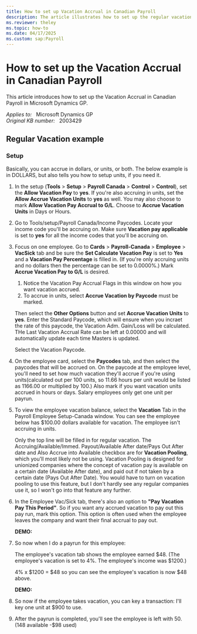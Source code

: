 ```yaml
---
title: How to set up Vacation Accrual in Canadian Payroll
description: The article illustrates how to set up the regular vacation accrual based on dollars or units in CPR.
ms.reviewer: theley
ms.topic: how-to
ms.date: 04/17/2025
ms.custom: sap:Payroll
---
```

# How to set up the Vacation Accrual in Canadian Payroll

This article introduces how to set up the Vacation Accrual in Canadian Payroll in Microsoft Dynamics GP.

_Applies to:_ &nbsp; Microsoft Dynamics GP  
_Original KB number:_ &nbsp; 2003429

## Regular Vacation example

### Setup

Basically, you can accrue in dollars, or units, or both. The below example is in DOLLARS, but also tells you how to setup units, if you need it.

1. In the setup (**Tools** > **Setup** > **Payroll Canada** > **Control** > **Control**), set the **Allow Vacation Pay** to **yes**. If you're also accruing in units, set the **Allow Accrue Vacation Units** to **yes** as well. You may also choose to mark **Allow Vacation Pay Accrual to G/L**. Choose to **Accrue Vacation Units** in Days or Hours.

2. Go to Tools/setup/Payroll Canada/Income Paycodes. Locate your income code you'll be accruing on. Make sure **Vacation pay applicable** is set to **yes** for all the income codes that you'll be accruing on.

3. Focus on one employee. Go to **Cards** > **Payroll-Canada** > **Employee** > **VacSick** tab and be sure the **Set Calculate Vacation Pay** is set to **Yes** and a **Vacation Pay Percentage** is filled in. (If you're only accruing units and no dollars then the percentage can be set to 0.0000%.) Mark **Accrue Vacation Pay to G/L** is desired.

    1. Notice the Vacation Pay Accrual Flags in this window on how you want vacation accrued.
    2. To accrue in units, select **Accrue Vacation by Paycode** must be marked.

    Then select the **Other Options** button and set **Accrue Vacation Units** to **yes**. Enter the Standard Paycode, which will ensure when you incraet the rate of this paycode, the Vacation Adm. Gain/Loss will be calculated.  THe Last Vacation Accrual Rate can be left at 0.00000 and will automatically update each time Masters is updated.

    Select the Vacation Paycode.

4. On the employee card, select the **Paycodes** tab, and then select the paycodes that will be accrued on. On the paycode at the employee level, you'll need to set how much vacation they'll accrue if you're using units(calculated out per 100 units, so 11.66 hours per unit would be listed as 1166.00 or multiplied by 100.) Also mark if you want vacation units accrued in hours or days. Salary employees only get one unit per payrun.

5. To view the employee vacation balance, select the **Vacation** Tab in the Payroll Employee Setup-Canada window. You can see the employee below has $100.00 dollars available for vacation. The employee isn't accruing in units.

    Only the top line will be filled in for regular vacation. The Accruing/Available/Immed. Payout/Available After date/Pays Out After date and Also Accrue into Available checkbox are for **Vacation Pooling**, which you'll most likely not be using. Vacation Pooling is designed for unionized companies where the concept of vacation pay is available on a certain date (Available After date), and paid out if not taken by a certain date (Pays Out After Date). You would have to turn on vacation pooling to use this feature, but I don't hardly see any regular companies use it, so I won't go into that feature any further.

6. In the Employee Vac/Sick tab, there's also an option to **"Pay Vacation Pay This Period"**. So if you want any accrued vacation to pay out this pay run, mark this option. This option is often used when the employee leaves the company and want their final accrual to pay out.

    **DEMO:**

7. So now when I do a payrun for this employee:  

    The employee's vacation tab shows the employee earned $48. (The employee's vacation is set to 4%. The employee's income was $1200.)

    4% x $1200  = $48  so you can see the employee's vacation is now $48 above.

    **DEMO:**

8. So now if the employee takes vacation, you can key a transaction: I'll key one unit at $900 to use.
9. After the payrun is completed, you'll see the employee is left with $50. ($148 available -$98 used)
